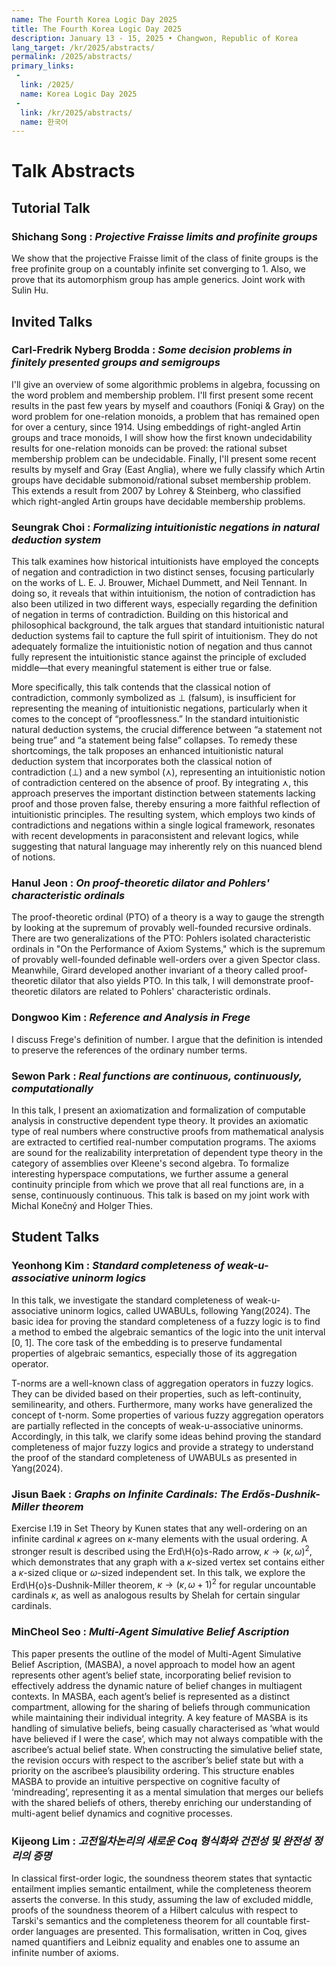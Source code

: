 ```yaml
---
name: The Fourth Korea Logic Day 2025
title: The Fourth Korea Logic Day 2025
description: January 13 - 15, 2025 • Changwon, Republic of Korea
lang_target: /kr/2025/abstracts/
permalink: /2025/abstracts/
primary_links:
 - 
  link: /2025/
  name: Korea Logic Day 2025
 - 
  link: /kr/2025/abstracts/
  name: 한국어
---
```


# Talk Abstracts

## Tutorial Talk

### Shichang Song : _Projective Fraisse limits and profinite groups_

We show that the projective Fraisse limit of the class of finite groups is the free profinite group on a countably infinite set converging to 1. Also, we prove that its automorphism group has ample generics. Joint work with Sulin Hu.

## Invited Talks

### Carl-Fredrik Nyberg Brodda : _Some decision problems in finitely presented groups and semigroups_

I'll give an overview of some algorithmic problems in algebra, focussing on the word problem and membership problem. I'll first present some recent results in the past few years by myself and coauthors (Foniqi & Gray) on the word problem for one-relation monoids, a problem that has remained open for over a century, since 1914. Using embeddings of right-angled Artin groups and trace monoids, I will show how the first known undecidability results for one-relation monoids can be proved: the rational subset membership problem can be undecidable. Finally, I'll present some recent results by myself and Gray (East Anglia), where we fully classify which Artin groups have decidable submonoid/rational subset membership problem. This extends a result from 2007 by Lohrey & Steinberg, who classified which right-angled Artin groups have decidable membership problems.


### Seungrak Choi : _Formalizing intuitionistic negations in natural deduction system_

This talk examines how historical intuitionists have employed the concepts of negation and contradiction in two distinct senses, focusing particularly on the works of L. E. J. Brouwer, Michael Dummett, and Neil Tennant. In doing so, it reveals that within intuitionism, the notion of contradiction has also been utilized in two different ways, especially regarding the definition of negation in terms of contradiction. Building on this historical and philosophical background, the talk argues that standard intuitionistic natural deduction systems fail to capture the full spirit of intuitionism. They do not adequately formalize the intuitionistic notion of negation and thus cannot fully represent the intuitionistic stance against the principle of excluded middle—that every meaningful statement is either true or false.

More specifically, this talk contends that the classical notion of contradiction, commonly symbolized as ⊥ (falsum), is insufficient for representing the meaning of intuitionistic negations, particularly when it comes to the concept of “prooflessness.” In the standard intuitionistic natural deduction systems, the crucial difference between “a statement not being true” and “a statement being false” collapses. To remedy these shortcomings, the talk proposes an enhanced intuitionistic natural deduction system that incorporates both the classical notion of contradiction (⊥) and a new symbol (⋏), representing an intuitionistic notion of contradiction centered on the absence of proof. By integrating ⋏, this approach preserves the important distinction between statements lacking proof and those proven false, thereby ensuring a more faithful reflection of intuitionistic principles. The resulting system, which employs two kinds of contradictions and negations within a single logical framework, resonates with recent developments in paraconsistent and relevant logics, while suggesting that natural language may inherently rely on this nuanced blend of notions.

### Hanul Jeon : _On proof-theoretic dilator and Pohlers' characteristic ordinals_

The proof-theoretic ordinal (PTO) of a theory is a way to gauge the strength by looking at the supremum of provably well-founded recursive ordinals. There are two generalizations of the PTO: Pohlers isolated characteristic ordinals in "On the Performance of Axiom Systems," which is the supremum of provably well-founded definable well-orders over a given Spector class. Meanwhile, Girard developed another invariant of a theory called proof-theoretic dilator that also yields PTO. In this talk, I will demonstrate proof-theoretic dilators are related to Pohlers' characteristic ordinals.

### Dongwoo Kim : _Reference and Analysis in Frege_

I discuss Frege's definition of number. I argue that the definition is intended to preserve the references of the ordinary number terms.

### Sewon Park : _Real functions are continuous, continuously, computationally_

In this talk, I present an axiomatization and formalization of computable analysis in constructive dependent type theory. It provides an axiomatic type of real numbers where constructive proofs from mathematical analysis are extracted to certified real-number computation programs. The axioms are sound for the realizability interpretation of dependent type theory in the category of assemblies over Kleene's second algebra. To formalize interesting hyperspace computations, we further assume a general continuity principle from which we prove that all real functions are, in a sense, continuously continuous. 
This talk is based on my joint work with Michal Konečný and Holger Thies.


## Student Talks


### Yeonhong Kim : _Standard completeness of weak-u-associative uninorm logics_

In this talk, we investigate the standard completeness of weak-u-associative uninorm logics, called UWABULs, following Yang(2024). The basic idea for proving the standard completeness of a fuzzy logic is to find a method to embed the algebraic semantics of the logic into the unit interval [0, 1]. The core task of the embedding is to preserve fundamental properties of algebraic semantics, especially those of its aggregation operator.

T-norms are a well-known class of aggregation operators in fuzzy logics. They can be divided based on their properties, such as left-continuity, semilinearity, and others. Furthermore, many works have generalized the concept of t-norm. Some properties of various fuzzy aggregation operators are partially reflected in the concepts of weak-u-associative uninorms. Accordingly, in this talk, we clarify some ideas behind proving the standard completeness of major fuzzy logics and provide a strategy to understand the proof of the standard completeness of UWABULs as presented in Yang(2024).

### Jisun Baek : _Graphs on Infinite Cardinals: The Erdős-Dushnik-Miller theorem_

Exercise I.19 in Set Theory by Kunen states that any well-ordering on an infinite cardinal  $\kappa$ agrees on $\kappa$-many elements with the usual ordering. A stronger result is described using the Erd\H{o}s-Rado arrow, $\kappa \rightarrow (\kappa, \omega)^2$, which demonstrates that any graph with a $\kappa$-sized vertex set contains either a $\kappa$-sized clique or $\omega$-sized independent set. In this talk, we explore the Erd\H{o}s-Dushnik-Miller theorem, $\kappa \rightarrow (\kappa, \omega+1) ^2$ for regular uncountable cardinals $\kappa$, as well as analogous results by Shelah for certain singular cardinals.

### MinCheol Seo : _Multi-Agent Simulative Belief Ascription_

This paper presents the outline of the model of Multi-Agent Simulative Belief Ascription, (MASBA), a novel approach to model how an agent represents other agent’s belief state, incorporating belief revision to effectively address the dynamic nature of belief changes in multiagent contexts. In MASBA, each agent’s belief is represented as a distinct compartment, allowing for the sharing of beliefs through communication while maintaining their individual integrity. A key feature of MASBA is its handling of simulative beliefs, being casually characterised as ‘what would have believed if I were the case’, which may not always compatible with the ascribee’s actual belief state. When constructing the simulative belief state, the revision occurs with respect to the ascriber’s belief state but with a priority on the ascribee’s plausibility ordering. This structure enables MASBA to provide an intuitive perspective on cognitive faculty of ‘mindreading’, representing it as a mental simulation that merges our beliefs with the shared beliefs of others, thereby enriching our understanding of multi-agent belief dynamics and cognitive processes.


### Kijeong Lim : _고전일차논리의 새로운 Coq 형식화와 건전성 및 완전성 정리의 증명_

In classical first-order logic, the soundness theorem states that syntactic entailment implies semantic entailment, while the completeness theorem asserts the converse. In this study, assuming the law of excluded middle, proofs of the soundness theorem of a Hilbert calculus with respect to Tarski's semantics and the completeness theorem for all countable first-order languages are presented. This formalisation, written in Coq, gives named quantifiers and Leibniz equality and enables one to assume an infinite number of axioms.
